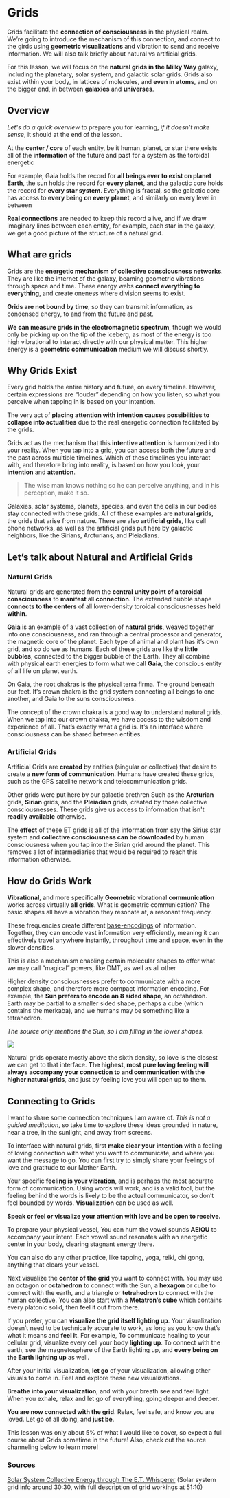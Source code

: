 
# Grids

Grids facilitate the **connection of consciousness** in the physical realm. We’re going to introduce the mechanism of this connection, and connect to the girds using **geometric visualizations** and vibration to send and receive information. We will also talk briefly about natural vs artificial grids.

For this lesson, we will focus on the **natural grids in the Milky Way** galaxy, including the planetary, solar system, and galactic solar grids. Grids also exist within your body, in lattices of molecules, and **even in atoms**, and on the bigger end, in between **galaxies** and **universes**.

## Overview
*Let's do a quick overview* to prepare you for learning, *if it doesn’t make sense*, it should at the end of the lesson.

At the **center / core** of each entity, be it human, planet, or star there exists all of the **information** of the future and past for a system as the toroidal energetic 

For example, Gaia holds the record for **all beings ever to exist on planet Earth**, the sun holds the record for **every planet**, and the galactic core holds the record for **every star system**. Everything is fractal, so the galactic core has access to **every being on every planet**, and similarly on every level in between

**Real connections** are needed to keep this record alive, and if we draw imaginary lines between each entity, for example, each star in the galaxy, we get a good picture of the structure of a natural grid.

## What are grids
Grids are the **energetic mechanism of collective consciousness networks**. They are like the internet of the galaxy, beaming geometric vibrations through space and time. These energy webs **connect everything to everything**, and create oneness where division seems to exist.

**Grids are not bound by time**, so they can transmit information, as condensed energy, to and from the future and past.

**We can measure grids in the electromagnetic spectrum**, though we would only be picking up on the tip of the iceberg, as most of the energy is too high vibrational to interact directly with our physical matter. This higher energy is a **geometric communication** medium we will discuss shortly.

## Why Grids Exist
Every grid holds the entire history and future, on every timeline. However, certain expressions are “louder” depending on how you listen, so what you perceive when tapping in is based on your intention.

The very act of **placing attention with intention causes possibilities to collapse into actualities** due to the real energetic connection facilitated by the grids.

Grids act as the mechanism that this **intentive attention** is harmonized into your reality. When you tap into a grid, you can access both the future and the past across multiple timelines. Which of these timelines you interact with, and therefore bring into reality, is based on how you look, your **intention** and **attention**.

> The wise man knows nothing so he can perceive anything, and in his perception, make it so.

Galaxies, solar systems, planets, species, and even the cells in our bodies stay connected with these grids. All of these examples are **natural grids**, the grids that arise from nature. There are also **artificial grids**, like cell phone networks, as well as the artificial grids put here by galactic neighbors, like the Sirians, Arcturians, and Pleiadians.

## Let’s talk about Natural and Artificial Grids

### Natural Grids
Natural grids are generated from the **central unity point of a toroidal consciousness** to **manifest** all **connection**. The extended bubble shape **connects to the centers** of all lower-density toroidal consciousnesses **held within**.

**Gaia** is an example of a vast collection of **natural grids**, weaved together into one consciousness, and ran through a central processor and generator, the magnetic core of the planet. Each type of animal and plant has it’s own grid, and so do we as humans. Each of these grids are like the **little bubbles**, connected to the bigger bubble of the Earth. They all combine with physical earth energies to form what we call **Gaia**, the conscious entity of all life on planet earth.

On Gaia, the root chakras is the physical terra firma. The ground beneath our feet. It’s crown chakra is the grid system connecting all beings to one another, and Gaia to the suns consciousness.

The concept of the crown chakra is a good way to understand natural grids. When we tap into our crown chakra, we have access to the wisdom and experience of all. That’s exactly what a grid is. It’s an interface where consciousness can be shared between entities.

### Artificial Grids
Artificial Grids are **created** by entities (singular or collective) that desire to create a **new form of communication**. Humans have created these grids, such as the GPS satellite network and telecommunication grids.

Other grids were put here by our galactic brethren Such as the **Arcturian** grids, **Sirian** grids, and the **Pleiadian** grids, created by those collective consciousnesses. These grids give us access to information that isn't **readily available** otherwise.

The **effect** of these ET grids is all of the information from say the Sirius star system and **collective consciousness can be downloaded** by human consciousness when you tap into the Sirian grid around the planet. This removes a lot of intermediaries that would be required to reach this information otherwise.

## How do Grids Work
**Vibrational**, and more specifically **Geometric** vibrational **communication** works across virtually **all grids**. What is geometric communication? The basic shapes all have a vibration they resonate at, a resonant frequency. 

These frequencies create different [base-encodings](https://code.tutsplus.com/tutorials/base-what-a-practical-introduction-to-base-encoding--net-27590) of information. Together, they can encode vast information very efficiently, meaning it can effectively travel anywhere instantly, throughout time and space, even in the slower densities.

This is also a mechanism enabling certain molecular shapes to offer what we may call “magical” powers, like DMT, as well as all other

Higher density consciousnesses prefer to communicate with a more complex shape, and therefore more compact information encoding. For example, the **Sun prefers to encode an 8 sided shape**, an octahedron. Earth may be partial to a smaller sided shape, perhaps a cube (which contains the merkaba), and we humans may be something like a tetrahedron.

*The source only mentions the Sun, so I am filling in the lower shapes.*

![](https://media.giphy.com/media/RlrZTB2QJzbXrGPXLg/giphy.gif)

Natural grids operate mostly above the sixth density, so love is the closest we can get to that interface. **The highest, most pure loving feeling will always accompany your connection to and communication with the higher natural grids**, and just by feeling love you will open up to them.


## Connecting to Grids
I want to share some connection techniques I am aware of. *This is not a guided meditation*, so take time to explore these ideas grounded in nature, near a tree, in the sunlight, and away from screens.

To interface with natural grids, first **make clear your intention** with a feeling of loving connection with what you want to communicate, and where you want the message to go. You can first try to simply share your feelings of love and gratitude to our Mother Earth.

Your specific **feeling is your vibration**, and is perhaps the most accurate form of communication. Using words will work, and is a valid tool, but the feeling behind the words is likely to be the actual communicator, so don’t feel bounded by words. **Visualization** can be used as well.

**Speak or feel or visualize your attention with love and be open to receive.**

To prepare your physical vessel, You can hum the vowel sounds **AEIOU** to accompany your intent. Each vowel sound resonates with an energetic center in your body, clearing stagnant energy there.

You can also do any other practice, like tapping, yoga, reiki, chi gong, anything that clears your vessel.

Next visualize the **center of the grid** you want to connect with. You may use an octagon or **octahedron** to connect with the Sun, a **hexagon** or cube to connect with the earth, and a triangle or **tetrahedron** to connect with the human collective. You can also start with a **Metatron’s cube** which contains every platonic solid, then feel it out from there.

If you prefer, you can **visualize the grid itself lighting up**. Your visualization doesn’t need to be technically accurate to work, as long as you know that’s what it means and **feel it**. For example, To communicate healing to your cellular grid, visualize every cell your body **lighting up**. To connect with the earth, see the magnetosphere of the Earth lighting up, and **every being on the Earth lighting up** as well.

After your initial visualization, **let go** of your visualization, allowing other visuals to come in. Feel and explore these new visualizations.

**Breathe into your visualization**, and with your breath see and feel light. When you exhale, relax and let go of everything, going deeper and deeper.

**You are now connected with the grid**. Relax, feel safe, and know you are loved. Let go of all doing, and **just be**.

This lesson was only about 5% of what I would like to cover, so expect a full course about Grids sometime in the future! Also, check out the source channeling below to learn more!

### Sources
[Solar System Collective Energy through The E.T. Whisperer](https://www.youtube.com/watch?v=CPGJk4Suggw) (Solar system grid info around 30:30, with full description of grid workings at 51:10)
<!--stackedit_data:
eyJoaXN0b3J5IjpbOTU2Mjg5NjA4LC0zMDUxNjg5NTQsLTgxMz
Q1MDQwNywtNjM4Njk3MTY2LC0xNjI3NzE2MDM0XX0=
-->